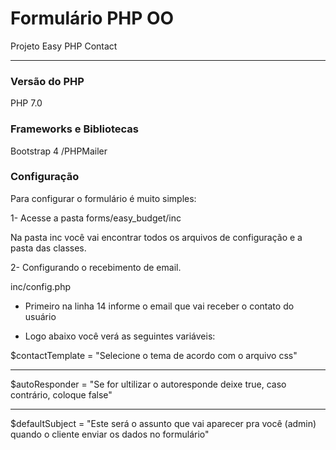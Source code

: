 # Formulário PHP OO

Projeto Easy PHP Contact

 ***

### Versão do PHP 

PHP 7.0

### Frameworks e Bibliotecas

Bootstrap 4
/PHPMailer

### Configuração

Para configurar o formulário é muito simples: 

1- Acesse a pasta forms/easy_budget/inc

Na pasta inc você vai encontrar todos os arquivos de configuração e a pasta das classes. 

2- Configurando o recebimento de email.

inc/config.php  

- Primeiro na linha 14 informe o email que vai receber o contato do usuário

- Logo abaixo você verá as seguintes variáveis: 

 $contactTemplate = "Selecione o tema de acordo com o arquivo css"
  ***
 $autoResponder = "Se for ultilizar o autoresponde deixe true, caso contrário, coloque false"
  ***
 $defaultSubject = "Este será o assunto que vai aparecer pra você (admin) quando o cliente enviar os dados no formulário"
